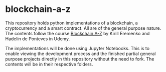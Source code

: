 # blockchain-a-z

This repository holds python implementations of a blockchain, a cryptocurrency and a smart contract. All are of the general purpose nature. The contents follow the course [Blockchain A-Z](https://www.udemy.com/build-your-blockchain-az/) by Kirill Eremenko and Hadelin de Ponteves in Udemy. 

The implementations will be done using Jupyter Notebooks. This is to enable viewing the development process and the finished partial general purpose projects directly in this repository without the need to fork. The contents will be in their respective folders.